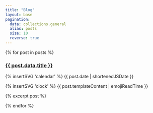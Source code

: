 ```yaml
---
title: "Blog"
layout: base
pagination:
  data: collections.general
  alias: posts
  size: 10
  reverse: true
---
```


<div class="blog-posts">
{% for post in posts %}
  <div class="card-container">
    <div class="post-content card">
      <h3><a aria-label="Return to homepage" href="{{ post.url | url }}">{{ post.data.title }}</a></h3>
      <div class="tags">
        <div class="description description-date">
          <p class="inline-card blue">{% insertSVG 'calendar' %} {{ post.date | shortenedJSDate }}</p>
        </div>
        <div class="description description-read">
            <p class="inline-card green">{% insertSVG 'clock' %} {{ post.templateContent | emojiReadTime }}</p>
        </div>
      </div>
      <p>{% excerpt post %}</p>
    </div>
  </div>
{% endfor %}
</div>